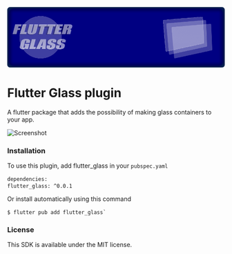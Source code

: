 <img src="img/banner.png">

# Flutter Glass plugin

A flutter package that adds the possibility of making glass containers to your app.

![Screenshot](https://github.com/esmaeil-ahmadipour/flutter_glass/blob/master/img/flutter_glass.gif?raw=true "Flutter Glass Demo")

### Installation

To use this plugin, add flutter_glass in your `pubspec.yaml`

```
dependencies:
flutter_glass: ^0.0.1
```

Or install automatically using this command

```
$ flutter pub add flutter_glass`
```

### License

This SDK is available under the MIT license.
